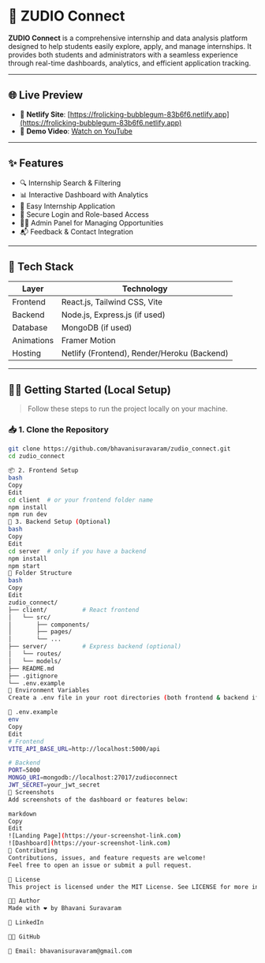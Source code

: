 # 🚀 ZUDIO Connect

**ZUDIO Connect** is a comprehensive internship and data analysis platform designed to help students easily explore, apply, and manage internships. It provides both students and administrators with a seamless experience through real-time dashboards, analytics, and efficient application tracking.

---

## 🌐 Live Preview

- 🔗 **Netlify Site**: [https://frolicking-bubblegum-83b6f6.netlify.app](https://frolicking-bubblegum-83b6f6.netlify.app)
- 🎥 **Demo Video**: [Watch on YouTube](https://youtu.be/YOUR_DEMO_VIDEO_LINK)

---

## ✨ Features

- 🔍 Internship Search & Filtering
- 📊 Interactive Dashboard with Analytics
- 📝 Easy Internship Application
- 🔐 Secure Login and Role-based Access
- 🧑‍💼 Admin Panel for Managing Opportunities
- 📬 Feedback & Contact Integration

---

## 🧱 Tech Stack

| Layer     | Technology                      |
|-----------|----------------------------------|
| Frontend  | React.js, Tailwind CSS, Vite     |
| Backend   | Node.js, Express.js (if used)    |
| Database  | MongoDB (if used)                |
| Animations| Framer Motion                    |
| Hosting   | Netlify (Frontend), Render/Heroku (Backend)

---

## 🧑‍💻 Getting Started (Local Setup)

> Follow these steps to run the project locally on your machine.

### 📥 1. Clone the Repository

```bash
git clone https://github.com/bhavanisuravaram/zudio_connect.git
cd zudio_connect

📦 2. Frontend Setup
bash
Copy
Edit
cd client  # or your frontend folder name
npm install
npm run dev
🔧 3. Backend Setup (Optional)
bash
Copy
Edit
cd server  # only if you have a backend
npm install
npm start
📁 Folder Structure
bash
Copy
Edit
zudio_connect/
├── client/          # React frontend
│   └── src/
│       ├── components/
│       ├── pages/
│       └── ...
├── server/          # Express backend (optional)
│   └── routes/
│   └── models/
├── README.md
├── .gitignore
└── .env.example
🔐 Environment Variables
Create a .env file in your root directories (both frontend & backend if needed):

📄 .env.example
env
Copy
Edit
# Frontend
VITE_API_BASE_URL=http://localhost:5000/api

# Backend
PORT=5000
MONGO_URI=mongodb://localhost:27017/zudioconnect
JWT_SECRET=your_jwt_secret
📸 Screenshots
Add screenshots of the dashboard or features below:

markdown
Copy
Edit
![Landing Page](https://your-screenshot-link.com)
![Dashboard](https://your-screenshot-link.com)
🤝 Contributing
Contributions, issues, and feature requests are welcome!
Feel free to open an issue or submit a pull request.

📜 License
This project is licensed under the MIT License. See LICENSE for more information.

👩‍💻 Author
Made with ❤️ by Bhavani Suravaram

💼 LinkedIn

🧑‍💻 GitHub

📧 Email: bhavanisuravaram@gmail.com



